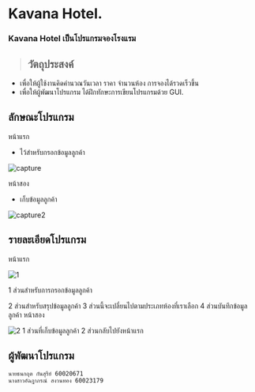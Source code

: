 # Kavana Hotel.
### Kavana Hotel  เป็นโปรแกรมจองโรงแรม

> ## วัตถุประสงค์ 
- เพื่อให้ผู้ใช้งานคิดคำนวณวันเวลา ราคา จำนวนห้อง การจองได้รวดเร็วขึ้น
- เพื่อให้ผู้พัฒนาโปรแกรม ได้ฝึกทักษะการเขียนโปรแกรมด้วย GUI.
> 

## ลักษณะโปรแกรม

หน้าแรก


- ไว้สำหรับกรอกข้อมูลลูกค้า


![capture](https://user-images.githubusercontent.com/45454455/49234150-1866e380-f42a-11e8-8e4c-931181e62b22.PNG)


หน้าสอง


- เก็บข้อมูลลูกค้า


![capture2](https://user-images.githubusercontent.com/45454455/49234662-105b7380-f42b-11e8-975a-4cdcbbba95b7.PNG)


## รายละเอียดโปรแกรม


หน้าแรก


![1](https://user-images.githubusercontent.com/45454455/49235389-9c21cf80-f42c-11e8-9617-13a9dd15394e.jpg)

1 ส่วนสำหรับการกรอกข้อมูลลูกค้า


2 ส่วนสำหรับสรุปข้อมูลลูกค้า
3 ส่วนนี้จะเปลี่ยนไปตามประเภทห้องที่เราเลือก
4 ส่วนบันทึกข้อมูลลูกค้า
หน้าสอง


![2](https://user-images.githubusercontent.com/45454455/49236362-82818780-f42e-11e8-8666-ab21cb38d96b.jpg)
1 ส่วนที่เก็บข้อมูลลูกค้า
2 ส่วนกลับไปยังหน้าแรก

## ผู้พัฒนาโปรแกรม 
```
นายธนกฤต กันสุรีย์ 60020671
นางสาวอัฉฎาภรณ์ สงวนทอง 60023179
```
